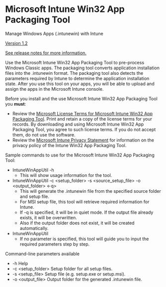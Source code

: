 # Microsoft Intune Win32 App Packaging Tool
Manage Windows Apps (.intunewin) with Intune

[Version 1.2](https://github.com/Microsoft/Intune-Win32-App-Packaging-Tool/releases/tag/Version_1.2)

[See release notes for more information.](https://github.com/Microsoft/Intune-Win32App-Wrapping-Tool/releases)

Use the Microsoft Intune Win32 App Packaging Tool to pre-process Windows Classic apps. The packaging tool converts application installation files into the .intunewin format. The packaging tool also detects the parameters required by Intune to determine the application installation state. After you use this tool on your apps, you will be able to upload and assign the apps in the Microsoft Intune console.

Before you install and the use Microsoft Intune Win32 App Packaging Tool you **must**:
* Review the [Microsoft License Terms for Microsoft Intune Win32 App Packaging Tool](https://github.com/Microsoft/Intune-Win32App-Wrapping-Tool/blob/master/Microsoft%20License%20Terms%20For%20Win32%20App%20Packaging%20Tool.pdf). Print and retain a copy of the license terms for your records. By downloading and using Microsoft Intune Win32 App Packaging Tool, you agree to such license terms. If you do not accept them, do not use the software.
* Review the [Microsoft Intune Privacy Statement](https://docs.microsoft.com/legal/intune/microsoft-intune-privacy-statement) for information on the privacy policy of the Intune Win32 App Packaging Tool.

Sample commands to use for the Microsoft Intune Win32 App Packaging Tool:
* IntuneWinAppUtil -h
  * This will show usage information for the tool.
* IntuneWinAppUtil -c <setup_folder> -s <source_setup_file> -o <output_folder> <-q>
  * This will generate the .intunewin file from the specified source folder and setup file.
  * For MSI setup file, this tool will retrieve required information for Intune.
  * If -q is specified, it will be in quiet mode. If the output file already exists, it will be overwritten.
  * Also if the output folder does not exist, it will be created automatically.
* IntuneWinAppUtil
  * If no parameter is specified, this tool will guide you to input the required parameters step by step.

Command-line parameters available
* -h  Help
* -c  <setup_folder>   Setup folder for all setup files.
* -s  <setup_file>     Setup file (e.g. setup.exe or setup.msi).
* -o  <output_file>    Output folder for the generated .intunewin file.
